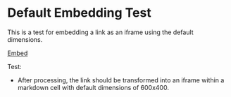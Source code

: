 # Default Embedding Test

This is a test for embedding a link as an iframe using the default dimensions.

[Embed](https://jackliddy.github.io/designTest1)

Test: 
- After processing, the link should be transformed into an iframe within a markdown cell with default dimensions of 600x400.

